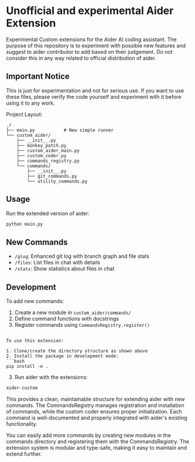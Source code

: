 # Unofficial and experimental Aider Extension

Experimental Custom extensions for the Aider AI coding assistant.
The purpose of this repository is to experiment with possible new features and suggest to aider contributor to add based on their judgement.
Do not consider this in any way related to official distribution of aider.

## Important Notice

This is just for experimentation and not for serious use. If you want to use these files, 
please verify the code yourself and experiment with it before using it to any work.



Project Layout:
```
./
├── main.py           # New simple runner
└── custom_aider/
    ├── __init__.py
    ├── monkey_patch.py
    ├── custom_aider_main.py
    ├── custom_coder.py
    ├── commands_registry.py
    └── commands/
        ├── __init__.py
        ├── git_commands.py
        └── utility_commands.py
```


## Usage

Run the extended version of aider: 

```bash
python main.py
```

## New Commands

- `/glog`: Enhanced git log with branch graph and file stats
- `/files`: List files in chat with details
- `/stats`: Show statistics about files in chat

## Development

To add new commands:

1. Create a new module in `custom_aider/commands/`
2. Define command functions with docstrings
3. Register commands using `CommandsRegistry.register()`
```

To use this extension:

1. Clone/create the directory structure as shown above
2. Install the package in development mode:
```bash
pip install -e .
```

3. Run aider with the extensions:
```bash
aider-custom
```

This provides a clean, maintainable structure for extending aider with new commands. The CommandsRegistry manages registration and installation of commands, while the custom coder ensures proper initialization. Each command is well-documented and properly integrated with aider's existing functionality.

You can easily add more commands by creating new modules in the commands directory and registering them with the CommandsRegistry. The extension system is modular and type-safe, making it easy to maintain and extend further.